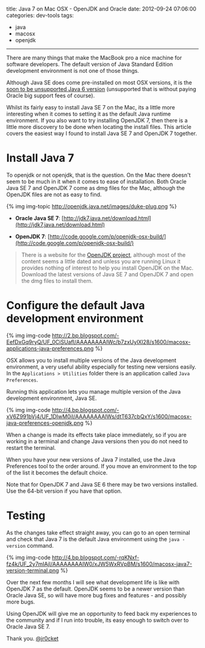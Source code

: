 title: Java 7 on Mac OSX - OpenJDK and Oracle
date: 2012-09-24 07:06:00
categories: dev-tools
tags: 
- java
- macosx
- openjdk
---

There are many things that make the MacBook pro a nice machine for software developers.  The default version of Java Standard Edition development environment is not one of those things. 

Although Java SE does come pre-installed on most OSX versions, it is the [soon to be unsupported Java 6 version](https://blogs.oracle.com/henrik/entry/java_6_eol_h_h) (unsupported that is without paying Oracle big support fees of course).

Whilst its fairly easy to install Java SE 7 on the Mac, its a little more interesting when it comes to setting it as the default Java runtime environment.  If you also want to try installing OpenJDK 7, then there is a little more discovery to be done when locating the install files.  This article covers the easiest way I found to install Java SE 7 and OpenJDK 7 together.

# Install Java 7

To openjdk or not openjdk, that is the question.  On the Mac there  doesn't seem to be much in it when it comes to ease of installation.   Both Oracle Java SE 7 and OpenJDK 7 come as dmg files for the Mac,  although the OpenJDK files are not as easy to find. 

{% img img-topic http://openjdk.java.net/images/duke-plug.png %}

* **Oracle Java SE 7**: [http://jdk7.java.net/download.html](http://jdk7.java.net/download.html)

* **OpenJDK 7**: [http://code.google.com/p/openjdk-osx-build/](http://code.google.com/p/openjdk-osx-build/)

> There is a website for the [OpenJDK project](http://openjdk.java.net/), although most of the content seems a little dated and unless you are running Linux it provides nothing of interest to help you install OpenJDK on the Mac.  Download the latest versions of Java SE 7 and OpenJDK 7 and open the dmg files to install them.

# Configure the default Java development environment

{% img img-code http://2.bp.blogspot.com/-EefDxGq9ryQ/UF_0CiSUafI/AAAAAAAAIWc/b7zxUylXl28/s1600/macosx-applications-java-preferences.png %} 

OSX allows you to install multiple versions of the Java development environment, a very useful ability especially for testing new versions easily.  In the `Applications > Utilities` folder there is an application called `Java Preferences`.

Running this application lets you manage multiple version of the Java development environment, Java SE.

{% img img-code http://4.bp.blogspot.com/-xV6Z991bVj4/UF_1DIwM0iI/AAAAAAAAIWs/dtT637cbQxY/s1600/macosx-java-preferences-openjdk.png %} 

When a change is made its effects take place immediately, so if you are working in a terminal and change Java versions then you do not need to restart the terminal.

When you have your new versions of Java 7 installed, use the Java Preferences tool to the order around.  If you move an environment to the top of the list it becomes the default choice.

Note that for OpenJDK 7 and Java SE 6 there may be two versions installed.  Use the 64-bit version if you have that option. 

# Testing 

As the changes take effect straight away, you can go to an open terminal and check that Java 7 is the default Java environment using the `java -version` command.

{% img img-code http://4.bp.blogspot.com/-rqKNxf-fz4k/UF_2y7mIAjI/AAAAAAAAIW0/xJW5WxRVpBM/s1600/macosx-java7-version-terminal.png %} 

Over the next few months I will see what development life is like with OpenJDK 7 as the default.  OpenJDK seems to be a newer version than Oracle Java SE, so will have more bug fixes and features - and possibly more bugs.

Using OpenJDK will give me an opportunity to feed back my experiences to the community and if I run into trouble, its easy enough to switch over to Oracle Java SE 7.

Thank you.
[@jr0cket](https://twitter.com/jr0cket)
